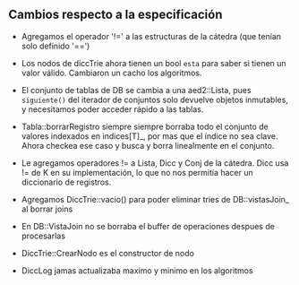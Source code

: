 ## Cambios respecto a la especificación

- Agregamos el operador '!=' a las estructuras de la cátedra (que tenían solo definido '==')

- Los nodos de diccTrie ahora tienen un bool `esta` para saber si tienen un valor válido.
    Cambiaron un cacho los algoritmos.

- El conjunto de tablas de DB se cambia a una aed2::Lista, pues `siguiente()` del iterador
    de conjuntos solo devuelve objetos inmutables, y necesitamos poder acceder rápido a las tablas.

- Tabla::borrarRegistro siempre siempre borraba todo el conjunto de valores
    indexados en indices[T]_, por mas que el índice no sea clave.
    Ahora checkea ese caso y busca y borra linealmente en el conjunto.

- Le agregamos operadores != a Lista, Dicc y Conj de la cátedra.
    Dicc usa != de K en su implementación, lo que no nos permitía
    hacer un diccionario de registros.

- Agregamos DiccTrie::vacio() para poder eliminar tries de DB::vistasJoin_ al borrar joins

- En DB::VistaJoin no se borraba el buffer de operaciones despues de procesarlas

- DiccTrie::CrearNodo es el constructor de nodo

- DiccLog jamas actualizaba maximo y minimo en los algoritmos
